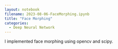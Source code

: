 ```yaml
---
layout: notebook
filename: 2023-08-06-FaceMorphing.ipynb
title: "Face Morphing"
categories:
  - Deep Neural Network
---
```


I implemented face morphing using opencv and scipy. 

